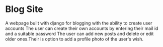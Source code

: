 # Blog Site
A webpage built with django for blogging with the ability to create user accounts
The user can create their own accounts by entering their mail id and a suitable password
The user can add new posts and delete or edit older ones.Their is option to add a profile photo of the user's wish.
